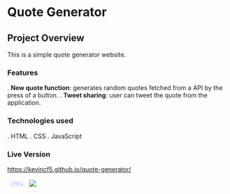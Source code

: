# Quote Generator

## Project Overview

This is a simple quote generator website.

### Features

. **New quote function**: generates random quotes fetched from a API by the press of a button.
. **Tweet sharing**: user can tweet the quote from the application.

### Technologies used

. HTML
. CSS
. JavaScript

### Live Version

https://kevincf5.github.io/quote-generator/

<img src="/assets/images/project images/Quote Generator -  page 1.png" align="center" height="20" hspace="1"/>
<img src="/assets/images/project images/Quote Generator -  page 2.png" align="center" height="20" hspace="1"/>
